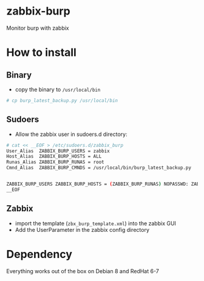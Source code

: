 # zabbix-burp

Monitor burp with zabbix

How to install
==============

Binary
------
- copy the binary to `/usr/local/bin`

```bash
# cp burp_latest_backup.py /usr/local/bin
```

Sudoers
-------
- Allow the zabbix user in sudoers.d directory:

```bash
# cat << __EOF > /etc/sudoers.d/zabbix_burp
User_Alias  ZABBIX_BURP_USERS = zabbix
Host_Alias  ZABBIX_BURP_HOSTS = ALL
Runas_Alias ZABBIX_BURP_RUNAS = root
Cmnd_Alias  ZABBIX_BURP_CMNDS = /usr/local/bin/burp_latest_backup.py


ZABBIX_BURP_USERS ZABBIX_BURP_HOSTS = (ZABBIX_BURP_RUNAS) NOPASSWD: ZABBIX_BURP_CMNDS
__EOF
```

Zabbix
------

- import the template (`zbx_burp_template.xml`) into the zabbix GUI
- Add the UserParameter in the zabbix config directory


Dependency
==========
Everything works out of the box on Debian 8 and RedHat 6-7

